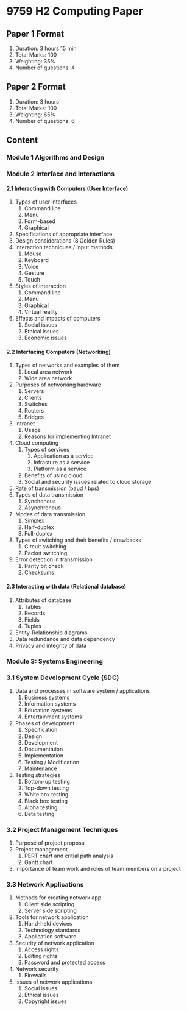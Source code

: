 # 9759 H2 Computing Paper

## Paper 1 Format
1.  Duration: 3 hours 15 min
2.  Total Marks: 100
3.  Weighting: 35%
4.  Number of questions: 4

## Paper 2 Format
1.  Duration: 3 hours
2.  Total Marks: 100
3.  Weighting: 65%
4.  Number of questions: 6

## Content

### Module 1 Algorithms and Design


### Module 2 Interface and Interactions


#### 2.1 Interacting with Computers (User Interface)
1.  Types of user interfaces
    1.  Command line
    2.  Menu
    3.  Form-based
    4.  Graphical
2.  Specifications of appropriate interface
3.  Design considerations (8 Golden Rules)
4.  Interaction techniques / input methods
    1.  Mouse
    2.  Keyboard
    3.  Voice
    4.  Gesture
    5.  Touch
5.  Styles of interaction
    1.  Command line
    2.  Menu
    3.  Graphical
    4.  Virtual reality
6.  Effects and impacts of computers
    1.  Social issues
    2.  Ethical issues
    3.  Economic issues


#### 2.2 Interfacing Computers (Networking)
1.  Types of networks and examples of them
    1.  Local area network
    2.  Wide area network
2.  Purposes of networking hardware
    1.  Servers
    2.  Clients
    3.  Switches
    4.  Routers
    5.  Bridges
3.  Intranet
    1.  Usage
    2.  Reasons for implementing Intranet
4.  Cloud computing
    1.  Types of services
        1.  Application as a service
        2.  Infrasture as a service
        3.  Platform as a service
    2.  Benefits of using cloud
    3.  Social and security issues related to cloud storage
5.  Rate of transmission (baud / bps)
6.  Types of data transmission
    1.  Synchonous
    2.  Asynchronous
7.  Modes of data transmission
    1.  Simplex
    2.  Half-duplex
    3.  Full-duplex
8.  Types of switching and their benefits / drawbacks
    1.  Circuit switching
    2.  Packet switching
9.  Error detection in transmission
    1.  Parity bit check
    2.  Checksums


#### 2.3 Interacting with data (Relational database)
1.  Attributes of database
    1.  Tables
    2.  Records
    3.  Fields
    4.  Tuples
2.  Entity-Relationship diagrams
3.  Data redundance and data dependency
4.  Privacy and integrity of data



### Module 3: Systems Engineering


### 3.1 System Development Cycle (SDC)
1.  Data and processes in software system / applications
    1.  Business systems
    2.  Information systems
    3.  Education systems
    4.  Entertainment systems
2.  Phases of development
    1.  Specification
    2.  Design
    3.  Development
    4.  Documentation
    5.  Implementation
    6.  Testing / Modification
    7.  Maintenance
3.  Testing strategies
    1.  Bottom-up testing
    2.  Top-down testing
    3.  White box testing
    4.  Black box testing
    5.  Alpha testing
    6.  Beta testing


### 3.2 Project Management Techniques
1.  Purpose of project proposal
2.  Project management
    1.  PERT chart and critial path analysis
    2.  Gantt chart
3.  Importance of team work and roles of team members on a project


### 3.3 Network Applications
1.  Methods for creating network app
    1.  Client side scripting
    2.  Server side scripting
2.  Tools for network application
    1.  Hand-held devices
    2.  Technology standards
    3.  Application software
3.  Security of network application
    1.  Access rights
    2.  Editing rights
    3.  Password and protected access
4.  Network security
    1.  Firewalls
5.  Issues of network applications
    1.  Social issues
    2.  Ethical issues
    3.  Copyright issues
